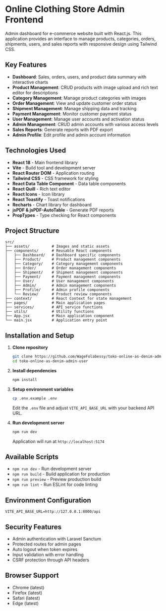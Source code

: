 # Online Clothing Store Admin Frontend

Admin dashboard for e-commerce website built with React.js. This application provides an interface to manage products, categories, orders, shipments, users, and sales reports with responsive design using Tailwind CSS.

## Key Features

- **Dashboard**: Sales, orders, users, and product data summary with interactive charts
- **Product Management**: CRUD products with image upload and rich text editor for descriptions
- **Category Management**: Manage product categories with images
- **Order Management**: View and update customer order status
- **Shipment Management**: Manage shipping data and tracking
- **Payment Management**: Monitor customer payment status
- **User Management**: Manage user accounts and activation status
- **Admin Management**: CRUD admin accounts with various access levels
- **Sales Reports**: Generate reports with PDF export
- **Admin Profile**: Edit profile and admin account information

## Technologies Used

- **React 18** - Main frontend library
- **Vite** - Build tool and development server
- **React Router DOM** - Application routing
- **Tailwind CSS** - CSS framework for styling
- **React Data Table Component** - Data table components
- **React Quill** - Rich text editor
- **React Icons** - Icon library
- **React Toastify** - Toast notifications
- **Recharts** - Chart library for dashboard
- **jsPDF & jsPDF-AutoTable** - Generate PDF reports
- **PropTypes** - Type checking for React components

## Project Structure

```
src/
├── assets/          # Images and static assets
├── components/      # Reusable React components
│   ├── Dashboard/   # Dashboard specific components
│   ├── Product/     # Product management components
│   ├── Category/    # Category management components
│   ├── Order/       # Order management components
│   ├── Shipment/    # Shipment management components
│   ├── Payment/     # Payment management components
│   ├── User/        # User management components
│   ├── Admin/       # Admin management components
│   ├── Profile/     # Admin profile components
│   └── Review/      # Product review components
├── context/         # React Context for state management
├── pages/           # Main application pages
├── services/        # API service functions
├── utils/           # Utility functions
├── App.jsx          # Main application component
└── main.jsx         # Application entry point
```

## Installation and Setup

1. **Clone repository**
   ```bash
   git clone https://github.com/WageFolabessy/toko-online-as-denim-admin-user.git
   cd toko-online-as-denim-admin-user
   ```

2. **Install dependencies**
   ```bash
   npm install
   ```

3. **Setup environment variables**
   ```bash
   cp .env.example .env
   ```
   Edit the `.env` file and adjust `VITE_API_BASE_URL` with your backend API URL.

4. **Run development server**
   ```bash
   npm run dev
   ```
   Application will run at `http://localhost:5174`

## Available Scripts

- `npm run dev` - Run development server
- `npm run build` - Build application for production
- `npm run preview` - Preview production build
- `npm run lint` - Run ESLint for code linting

## Environment Configuration

```env
VITE_API_BASE_URL=http://127.0.0.1:8000/api
```

## Security Features

- Admin authentication with Laravel Sanctum
- Protected routes for admin pages
- Auto logout when token expires
- Input validation with error handling
- CSRF protection through API headers

## Browser Support

- Chrome (latest)
- Firefox (latest)
- Safari (latest)
- Edge (latest)


